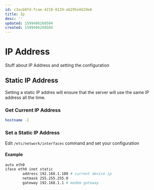 ```yaml
---
id: c3acb8fd-fcae-4210-8129-ab295e8d29e6
title: Ip
desc: ''
updated: 1599406268504
created: 1599406268504
---
```


# IP Address
Stuff about IP Address and setting the configuration

## Static IP Address
Setting a static IP addres will ensure that the server will use the same IP address all the time.
### Get Current IP Address
```sh
hostname -I
```

### Set a Static IP Address
Edit `/etc/network/interfaces` command and set your configuration
#### Example
```sh
auto eth0
iface eth0 inet static
        address 192.168.1.100 # current device ip
        netmask 255.255.255.0
        gateway 192.168.1.1 # modem gateway
```